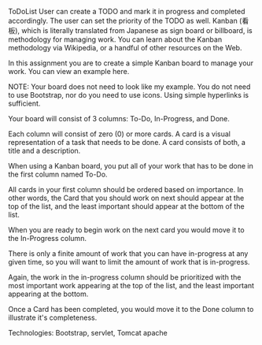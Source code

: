 ToDoList
User can create a TODO and mark it in progress and completed accordingly.
The user can set the priority of the TODO as well.
Kanban (看板), which is literally translated from Japanese as sign board or billboard, is methodology for managing work. You can learn about the Kanban methodology via Wikipedia, or a handful of other resources on the Web.

In this assignment you are to create a simple Kanban board to manage your work. You can view an example here.

NOTE: Your board does not need to look like my example. You do not need to use Bootstrap, nor do you need to use icons. Using simple hyperlinks is sufficient.

Your board will consist of 3 columns: To-Do, In-Progress, and Done.

Each column will consist of zero (0) or more cards. A card is a visual representation of a task that needs to be done. A card consists of both, a title and a description.

When using a Kanban board, you put all of your work that has to be done in the first column named To-Do.

All cards in your first column should be ordered based on importance. In other words, the Card that you should work on next should appear at the top of the list, and the least important should appear at the bottom of the list.

When you are ready to begin work on the next card you would move it to the In-Progress column.

There is only a finite amount of work that you can have in-progress at any given time, so you will want to limit the amount of work that is in-progress.

Again, the work in the in-progress column should be prioritized with the most important work appearing at the top of the list, and the least important appearing at the bottom.

Once a Card has been completed, you would move it to the Done column to illustrate it's completeness.



Technologies: Bootstrap, servlet, Tomcat apache
